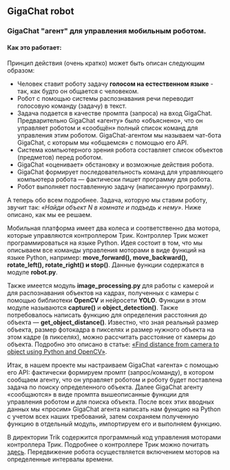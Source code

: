 ## GigaChat robot

### GigaChat "агент" для управления мобильным роботом.

#### Как это работает:

Принцип действия (очень кратко) может быть описан следующим образом:
- Человек ставит роботу задачу **голосом на естественном языке** - так, как будто он общается с человеком.
- Робот с помощью системы распознавания речи переводит голосовую команду (задачу) в текст.
- Задача подается в качестве промпта (запроса) на вход GigaChat. Предварительно GigaChat «агенту» было «объяснено», что он управляет роботом и «сообщён» полный список команд для управления этим роботом. GigaChat-агентом мы называем чат-бота GigaChat, с которым мы «общаемся» с помощью его API.
- Система компьютерного зрения робота составляет список объектов (предметов) перед роботом.
- GigaChat «оценивает» обстановку и возможные действия робота.
- GigaChat формирует последовательность команд для управляющего компьютера робота — фактически пишет программу для робота.
- Робот выполняет поставленную задачу (написанную программу).

А теперь обо всем подробнее.
Задача, которую мы ставим роботу, звучит так: *«Найди объект N в комнате и подъедь к нему»*. Ниже описано, как мы ее решаем.

Мобильная платформа имеет два колеса и соответственно два мотора, которые управляются контроллером Трик. Контроллер Трик может программироваться на языке Python. Идея состоит в том, что мы описываем все команды управления моторами в виде функций на языке Python, например:  **move_forward(), move_backward(), rotate_left(), rotate_right() и stop()**. Данные функции содержатся в модуле **robot.py**.

Также имеется модуль **image_processing.py** для работы с камерой и для распознавания объектов на кадрах, полученных с камеры с помощью библиотеки **OpenCV** и нейросети **YOLO**. Функции в этом модуле называются **capture()** и **object_detection()**. Также потребовалось написать функцию для определения расстояния до объекта — **get_object_distance()**. Известно, что зная реальный размер объекта, размер фотокадра в пикселях и размер нужного объекта на этом кадре (в пикселях), можно рассчитать расстояние от камеры до объекта. Подробно это описано в статье: [«Find distance from camera to object using Python and OpenCV»](https://pyimagesearch.com/2015/01/19/find-distance-camera-objectmarker-using-python-opencv/).

Итак, в нашем проекте мы настраиваем GigaChat «агента» с помощью его API: фактически формируем промпт (запрос/команду), в котором сообщаем агенту, что он управляет роботом и роботу будет поставлена задача по поиску определенного объекта. Далее GigaChat агенту «сообщаются» в виде промпта вышеописанные функции для управления роботом и для поиска объекта. После всех этих вводных данных мы «просим» GigaChat агента написать нам функцию на Python с учетом всех наших требований, затем сохраняем полученную функцию в отдельный модуль, импортируем его и выполняем функцию.

В директории Trik содержится программный код управления моторами контроллера Трик. Подробнее о контроллере Трик можно почитать [здесь](https://help.trikset.com/trik/programming-code). Передвижение робота осуществляется включением моторов на определенные интервалы времени.
